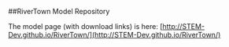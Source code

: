 ##RiverTown Model Repository

The model page (with download links) is here: 
[http://STEM-Dev.github.io/RiverTown/](http://STEM-Dev.github.io/RiverTown/)

